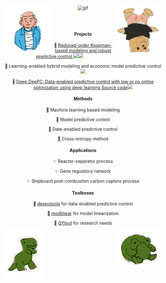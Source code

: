 <div align="center">

<img align='center' src='https://github.com/QiYuan-Zhang/QiYuan-Zhang/assets/53491122/5f581d3f-4533-4ab7-9885-6f78b7082a97' alt="gif" width="400" >

<img align='left' src='IMG_5778.PNG' width='150'>

<img align='right' src='IMG_5777.PNG' width='150'>

<br/><br/>
<!--
![IMG_5779](https://github.com/QiYuan-Zhang/QiYuan-Zhang/assets/53491122/5f581d3f-4533-4ab7-9885-6f78b7082a97)
-->
<!-- 
![Typing SVG](https://readme-typing-svg.herokuapp.com?font=Ubuntu&size=30&color=00C3FF&center=true&lines=-QiYuan-)
-->
<!--
![Anurag's GitHub stats](https://github-readme-stats.vercel.app/api?username=QiYuan-Zhang&count_private=true&show_icons=true&theme=radical)
-->

#### Projects
<p>📌 <a href="https://doi.org/10.1016/j.compchemeng.2023.108440">Reduced-order Koopman-based modeling and robust predictive control </a><img src="https://img.shields.io/badge/-Python-critical?style=flat-square&logo=DIS" width='40' /><img src="https://img.shields.io/badge/-Matlab-success?style=flat-square&logo=DIS" width='39'/> </p>
<p>📌 Learning-enabled hybrid modeling and economic model predictive control  <img src="https://img.shields.io/badge/-Python-critical?style=flat-square&logo=DIS" width='40'/></p>
<p>📌 <a href="https://arxiv.org/abs/2408.16338">Deep DeePC: Data-enabled predictive control with low or no online optimization using deep learning </a> <a href="[https://arxiv.org/abs/2408.16338](https://github.com/QiYuan-Zhang/Deep-DeePC)">Source code</a><img src="https://img.shields.io/badge/-Python-critical?style=flat-square&logo=DIS" width='40' /></p>

#### Methods
<p>🔬 Machine learning based modeling  </p>
<p>🔬 Model predictive control </p>
<p>🔬 Date-enabled predictive control </p>
<p>🔬 Cross-entropy method </p>

#### Applications
<p>✨ Reactor-separator process  </p>
<p>✨ Gene regulatory network  </p>
<p>✨ Shipboard post-combustion carbon capture process </p>

#### Toolboxes
<p>💼 <a href="https://github.com/QiYuan-Zhang/DeePCtools">deepctools</a> for data-enabled predictive control</p>
<p>💼 <a href="https://github.com/QiYuan-Zhang/ModLinear">modlinear</a> for model linearization</p>
<p>💼 <a href="https://github.com/QiYuan-Zhang/QYtool">QYtool</a> for research needs</p>

<img align='left' src='IMG_5775.PNG' width='120'>

<img align='right' src='IMG_5776.PNG' width='150'>




  
<!--
**QiYuan-Zhang/QiYuan-Zhang** is a ✨ _special_ ✨ repository because its `README.md` (this file) appears on your GitHub profile.

Here are some ideas to get you started:

- 🔭 I’m currently working on ...
- 🌱 I’m currently learning ...
- 👯 I’m looking to collaborate on ...
- 🤔 I’m looking for help with ...
- 💬 Ask me about ...
- 📫 How to reach me: ...
- 😄 Pronouns: ...
- ⚡ Fun fact: ...
-->
</div>
